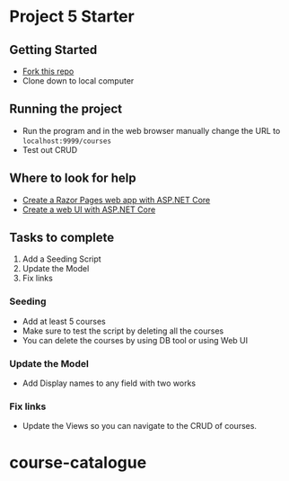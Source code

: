 # Project 5 Starter
## Getting Started
- [Fork this repo](https://github.com/sorrymint/CIS169Project5Starter)
- Clone down to local computer
## Running the project
- Run the program and in the web browser manually change the URL to `localhost:9999/courses`
- Test out CRUD

## Where to look for help
- [Create a Razor Pages web app with ASP.NET Core](https://learn.microsoft.com/en-us/aspnet/core/tutorials/razor-pages/?view=aspnetcore-7.0)
- [Create a web UI with ASP.NET Core](https://learn.microsoft.com/en-us/training/modules/create-razor-pages-aspnet-core/)
## Tasks to complete
1. Add a Seeding Script
2. Update the Model
3. Fix links 


### Seeding
- Add at least 5 courses
- Make sure to test the script by deleting all the courses
- You can delete the courses by using DB tool or using Web UI

### Update the Model
- Add Display names to any field with two works 

### Fix links
- Update the Views so you can navigate to the CRUD of courses. 




 # course-catalogue
